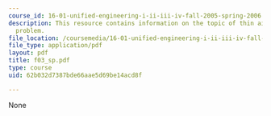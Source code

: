 ```yaml
---
course_id: 16-01-unified-engineering-i-ii-iii-iv-fall-2005-spring-2006
description: This resource contains information on the topic of thin airfoil analysis
  problem.
file_location: /coursemedia/16-01-unified-engineering-i-ii-iii-iv-fall-2005-spring-2006/62b032d7387bde66aae5d69be14acd8f_f03_sp.pdf
file_type: application/pdf
layout: pdf
title: f03_sp.pdf
type: course
uid: 62b032d7387bde66aae5d69be14acd8f

---
```

None